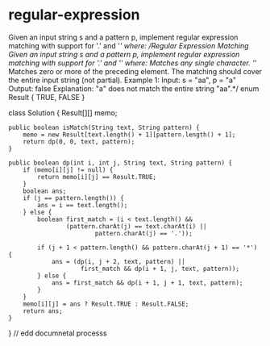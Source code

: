 # regular-expression
Given an input string s and a pattern p, implement regular expression matching with support for '.' and '*' where:
/*Regular Expression Matching
Given an input string s and a pattern p, implement regular expression matching with support for '.' and '*' where:
Matches any single character.​​​​
'*' Matches zero or more of the preceding element.
The matching should cover the entire input string (not partial).
Example 1:
Input: s = "aa", p = "a"
Output: false
Explanation: "a" does not match the entire string "aa".*/
enum Result {
    TRUE, FALSE
}

class Solution {
    Result[][] memo;

    public boolean isMatch(String text, String pattern) {
        memo = new Result[text.length() + 1][pattern.length() + 1];
        return dp(0, 0, text, pattern);
    }

    public boolean dp(int i, int j, String text, String pattern) {
        if (memo[i][j] != null) {
            return memo[i][j] == Result.TRUE;
        }
        boolean ans;
        if (j == pattern.length()) {
            ans = i == text.length();
        } else {
            boolean first_match = (i < text.length() &&
                    (pattern.charAt(j) == text.charAt(i) ||
                            pattern.charAt(j) == '.'));

            if (j + 1 < pattern.length() && pattern.charAt(j + 1) == '*') {
                ans = (dp(i, j + 2, text, pattern) ||
                        first_match && dp(i + 1, j, text, pattern));
            } else {
                ans = first_match && dp(i + 1, j + 1, text, pattern);
            }
        }
        memo[i][j] = ans ? Result.TRUE : Result.FALSE;
        return ans;
    }
}
// edd documnetal processs
